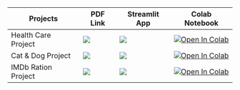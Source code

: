 | Projects         | PDF Link                                                                                                                                     | Streamlit App                                                                                      | Colab Notebook                                                                                                                                                                   |
|-----------------|----------------------------------------------------------------------------------------------------------------------------------------------|----------------------------------------------------------------------------------------------------|----------------------------------------------------------------------------------------------------------------------------------------------------------------------------------|
| Health Care Project      | <a href="PDF_LINK_HERE" target="_parent"><img src="https://img.shields.io/badge/Open in PDF-%23FF0000.svg?style=flat-square&logo=adobe&logoColor=white"/></a> | <a href="STREAMLIT_LINK_HERE" target="_parent"><img src="https://static.streamlit.io/badges/streamlit_badge_black_white.svg"/></a> | <a href="https://colab.research.google.com/drive/193cmxtBXaFStfLhzf2wfCsMvLi0ljGii#scrollTo=nUUxfKFbfzfU" target="_parent"><img src="https://colab.research.google.com/assets/colab-badge.svg" alt="Open In Colab"/></a> |
| Cat & Dog Project | <a href="PDF_LINK_HERE" target="_parent"><img src="https://img.shields.io/badge/Open in PDF-%23FF0000.svg?style=flat-square&logo=adobe&logoColor=white"/></a> | <a href="STREAMLIT_LINK_HERE" target="_parent"><img src="https://static.streamlit.io/badges/streamlit_badge_black_white.svg"/></a> | <a href="https://colab.research.google.com/drive/1tiy1s1ABd_3N1QGq3oG0r3hDt9a6lkuZ#scrollTo=AIvwjNNhh85l" target="_parent"><img src="https://colab.research.google.com/assets/colab-badge.svg" alt="Open In Colab"/></a> |
| IMDb Ration Project  | <a href="PDF_LINK_HERE" target="_parent"><img src="https://img.shields.io/badge/Open in PDF-%23FF0000.svg?style=flat-square&logo=adobe&logoColor=white"/></a> | <a href="STREAMLIT_LINK_HERE" target="_parent"><img src="https://static.streamlit.io/badges/streamlit_badge_black_white.svg"/></a> | <a href="https://colab.research.google.com/drive/1IA5Ptuwcp5qomW4XXpi_Z9M7TS-gjFVx#scrollTo=wldXgFqfiyP3" target="_parent"><img src="https://colab.research.google.com/assets/colab-badge.svg" alt="Open In Colab"/></a> |

